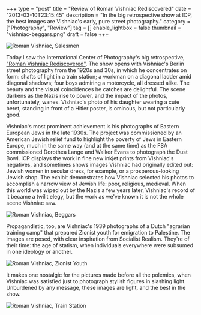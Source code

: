 +++
type = "post"
title = "Review of Roman Vishniac Rediscovered"
date = "2013-03-10T23:15:45"
description = "In the big retrospective show at ICP, the best images are Vishniac's early, pure street photography."
category = ["Photography", "Review"]
tag = []
enable_lightbox = false
thumbnail = "vishniac-beggars.png"
draft = false
+++

<p><img style="display:block; margin-left:auto; margin-right:auto;" src="vishniac-salesmen.png" alt="Roman Vishniac, Salesmen" title="vishniac-salesmen.png" border="0"   /></p>
<p>Today I saw the International Center of Photography's big retrospective, <a href="http://vishniac.icp.org/exhibition/">"Roman Vishniac Rediscovered"</a>. The show opens with Vishniac's Berlin street photography from the 1920s and 30s, in which he concentrates on form: shafts of light in a train station; a workman on a diagonal ladder amid diagonal shadows; four boys admiring a motorcycle, all dressed alike. The beauty and the visual coincidences he catches are delightful. The scene darkens as the Nazis rise to power, and the impact of the photos, unfortunately, wanes. Vishniac's photo of his daughter wearing a cute beret, standing in front of a Hitler poster, is ominous, but not particularly good.</p>
<p>Vishniac's most prominent achievement is his photographs of Eastern European Jews in the late 1930s. The project was commissioned by an American Jewish relief fund to highlight the poverty of Jews in Eastern Europe, much in the same way (and at the same time) as the FSA commissioned Dorothea Lange and Walker Evans to photograph the Dust Bowl. ICP displays the work in fine new inkjet prints from Vishniac's negatives, and sometimes shows images Vishniac had originally edited out: Jewish women in secular dress, for example, or a prosperous-looking Jewish shop. The exhibit demonstrates how Vishniac selected his photos to accomplish a narrow view of Jewish life: poor, religious, medieval. When this world was wiped out by the Nazis a few years later, Vishniac's record of it became a twilit elegy, but the work as we've known it is not the whole scene Vishniac saw.</p>
<p><img style="display:block; margin-left:auto; margin-right:auto;" src="vishniac-beggars.png" alt="Roman Vishniac, Beggars" title="vishniac-beggars.png" border="0"   /></p>
<p>Propagandistic, too, are Vishniac's 1939 photographs of a Dutch "agrarian training camp" that prepared Zionist youth for emigration to Palestine. The images are posed, with clear inspiration from Socialist Realism. They're of their time: the age of statism, when individuals everywhere were subsumed in one ideology or another.</p>
<p><img style="display:block; margin-left:auto; margin-right:auto;" src="vishniac-zionist-youth.png" alt="Roman Vishniac, Zionist Youth" title="vishniac-zionist-youth.png" border="0"   /></p>
<p>It makes one nostalgic for the pictures made before all the polemics, when Vishniac was satisfied just to photograph stylish figures in slashing light. Unburdened by any message, these images are light, and the best in the show.</p>
<p><img style="display:block; margin-left:auto; margin-right:auto;" src="vishniac-train-station.png" alt="Roman Vishniac, Train Station" title="vishniac-train-station.png" border="0"   /></p>
